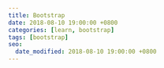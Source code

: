 ```yaml
---
title: Bootstrap
date: 2018-08-10 19:00:00 +0800
categories: [learn, bootstrap]
tags: [bootstrap]
seo:
  date_modified: 2018-08-10 19:00:00 +0800
---
```


